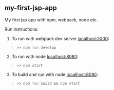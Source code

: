 ## my-first-jsp-app
My first jsp app with npm, webpack, node etc.

Run instructions:

1. To run with webpack dev server [localhost:3000](http://localhost:3000):
  > `>> npm run develop`

2. To run with node [localhost:8080](http://localhost:8080):
  > `>> npm start`

3. To build and run with node [localhost:8080](http://localhost:8080):
  > `>> npm run build && npm start`
 
      


